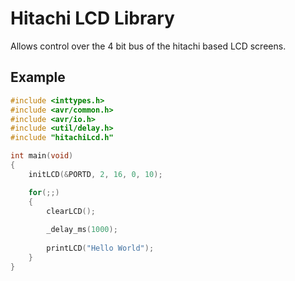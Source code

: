 # Hitachi LCD Library

Allows control over the 4 bit bus of the hitachi based LCD screens.

## Example

```c
#include <inttypes.h>
#include <avr/common.h>
#include <avr/io.h>
#include <util/delay.h>
#include "hitachiLcd.h"

int main(void)
{
	initLCD(&PORTD, 2, 16, 0, 10);

	for(;;)
	{
		clearLCD();
		
		_delay_ms(1000);
		
		printLCD("Hello World");
	}
}
```
